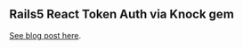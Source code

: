 ## Rails5 React Token Auth via Knock gem

[See blog post here](http://ericlondon.com/2018/03/18/rails-5-api-and-react-frontend-jwt-token-authentication.html).

